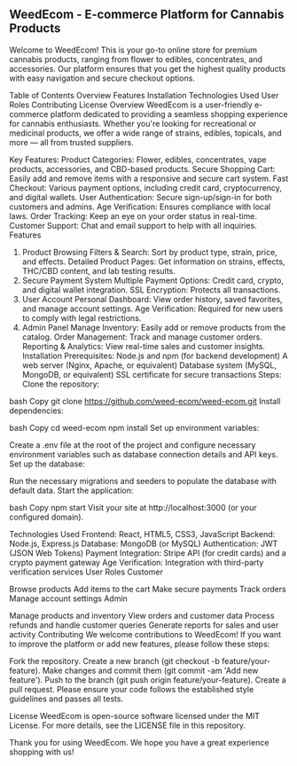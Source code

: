 ##  WeedEcom - E-commerce Platform for Cannabis Products
Welcome to WeedEcom! This is your go-to online store for premium cannabis products, ranging from flower to edibles, concentrates, and accessories. Our platform ensures that you get the highest quality products with easy navigation and secure checkout options.

Table of Contents
Overview
Features
Installation
Technologies Used
User Roles
Contributing
License
Overview
WeedEcom is a user-friendly e-commerce platform dedicated to providing a seamless shopping experience for cannabis enthusiasts. Whether you're looking for recreational or medicinal products, we offer a wide range of strains, edibles, topicals, and more — all from trusted suppliers.

Key Features:
Product Categories: Flower, edibles, concentrates, vape products, accessories, and CBD-based products.
Secure Shopping Cart: Easily add and remove items with a responsive and secure cart system.
Fast Checkout: Various payment options, including credit card, cryptocurrency, and digital wallets.
User Authentication: Secure sign-up/sign-in for both customers and admins.
Age Verification: Ensures compliance with local laws.
Order Tracking: Keep an eye on your order status in real-time.
Customer Support: Chat and email support to help with all inquiries.
Features
1. Product Browsing
Filters & Search: Sort by product type, strain, price, and effects.
Detailed Product Pages: Get information on strains, effects, THC/CBD content, and lab testing results.
2. Secure Payment System
Multiple Payment Options: Credit card, crypto, and digital wallet integration.
SSL Encryption: Protects all transactions.
3. User Account
Personal Dashboard: View order history, saved favorites, and manage account settings.
Age Verification: Required for new users to comply with legal restrictions.
4. Admin Panel
Manage Inventory: Easily add or remove products from the catalog.
Order Management: Track and manage customer orders.
Reporting & Analytics: View real-time sales and customer insights.
Installation
Prerequisites:
Node.js and npm (for backend development)
A web server (Nginx, Apache, or equivalent)
Database system (MySQL, MongoDB, or equivalent)
SSL certificate for secure transactions
Steps:
Clone the repository:

bash
Copy
git clone https://github.com/weed-ecom/weed-ecom.git
Install dependencies:

bash
Copy
cd weed-ecom
npm install
Set up environment variables:

Create a .env file at the root of the project and configure necessary environment variables such as database connection details and API keys.
Set up the database:

Run the necessary migrations and seeders to populate the database with default data.
Start the application:

bash
Copy
npm start
Visit your site at http://localhost:3000 (or your configured domain).

Technologies Used
Frontend: React, HTML5, CSS3, JavaScript
Backend: Node.js, Express.js
Database: MongoDB (or MySQL)
Authentication: JWT (JSON Web Tokens)
Payment Integration: Stripe API (for credit cards) and a crypto payment gateway
Age Verification: Integration with third-party verification services
User Roles
Customer

Browse products
Add items to the cart
Make secure payments
Track orders
Manage account settings
Admin

Manage products and inventory
View orders and customer data
Process refunds and handle customer queries
Generate reports for sales and user activity
Contributing
We welcome contributions to WeedEcom! If you want to improve the platform or add new features, please follow these steps:

Fork the repository.
Create a new branch (git checkout -b feature/your-feature).
Make changes and commit them (git commit -am 'Add new feature').
Push to the branch (git push origin feature/your-feature).
Create a pull request.
Please ensure your code follows the established style guidelines and passes all tests.

License
WeedEcom is open-source software licensed under the MIT License. For more details, see the LICENSE file in this repository.

Thank you for using WeedEcom. We hope you have a great experience shopping with us!
